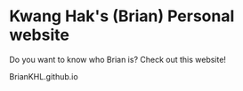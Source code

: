 # Kwang Hak's (Brian) Personal website

Do you want to know who Brian is? Check out this website! 

BrianKHL.github.io
